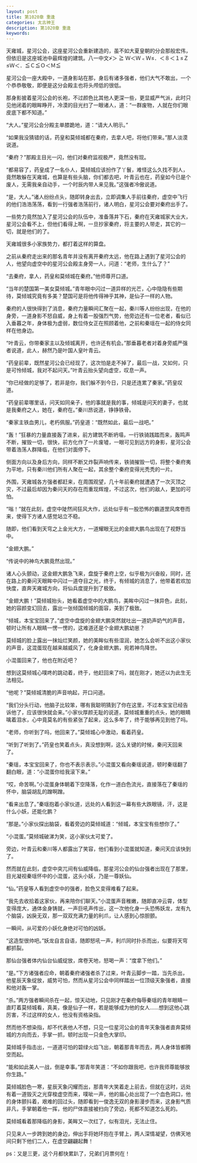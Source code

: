```yaml
---
layout: post
title: 第1020章 重逢
categories: 太古神王
description: 第1020章 重逢
keywords:
---
```


天雍城，星河公会，这座星河公会重新建造的，虽不如大夏皇朝的分会那般宏伟，但依旧是这座城池中最辉煌的建筑。八一中文≯＞ ≧ Ｗ＜Ｗ﹤Ｗ≤．＜８＜１≤Ｚ≤Ｗ＜．≦Ｃ≦Ｏ＜Ｍ≦

星河公会一座大殿中，一道身影站在那，身后有诸多强者，他们大气不敢出，一个个恭恭敬敬，即便是这分会殿主也将头颅低的很低。

那身影披着星河公会的长袍，不过颜色比其他人更深一些，更显威严气派，此时只见他闭着的眼眸睁开，冷漠的目光扫了一眼诸人，道：“一群废物，人就在你们眼皮底下都不知道。”

“大人。”星河公会分殿主单膝跪地，道：“请大人明示。”

“如果我没猜错的话，药皇和莫倾城都在秦府，去拿人吧，将他们带来。”那人淡漠说道。

“秦府？”那殿主目光一闪，他们对秦府监视极严，竟然没有现。

“都易容了，药皇成了一名仆人，莫倾城应该扮作了丫鬟，难怪这么久找不到人，竟然敢躲在天雍城，也算是有些头脑，你们都去吧，叶青云也在，药皇如今已是个废人，无需我亲自动手，一个时辰内带人来见我。”这强者冷傲说道。

“是，大人。”诸人纷纷点头，随即转身出去，立即调集人手前往秦府，虚空中飞行的他们浩浩荡荡，看到一行强者浩荡前行，诸人明白，星河公会要对秦府出手了。

一些势力竟然加入了星河公会的队伍中，准备落井下石，秦府在天雍城家大业大，星河公会看不上，但他们看得上啊，一旦抄家秦府，将主要的人带走，其它的一切，就是他们的了。

天雍城很多小家族势力，都打着这样的算盘。

之前从秦府走出来的那名青年并没有离开秦府太远，他在路上遇到了星河公会的人，他望向虚空中的星河公会殿主身旁一人，问道：“老师，生什么了？”

“去秦府，拿人，药皇和莫倾城在秦府。”他师尊开口道。

“当年的楚国第一美女莫倾城。”青年眼中闪过一道异样的光芒，心中隐隐有些期待，莫倾城究竟有多美？楚国可是将他传得神乎其神，是仙子一样的人物。

秦府的人很快得到了消息，秦府力量瞬间汇聚在一起，秦川等人纷纷出现，在他的身旁，一道身影不怒自威，身上有着一股强烈气势，他旁边还有一位老者，看似已入垂暮之年，身体极为虚弱，数位侍女正在照顾着他，之前和秦瑶在一起的侍女同样在他身边。

“叶青云，你带秦家主以及倾城离开，也许还有机会。”那垂暮老者对着身旁威严强者说道，此人，赫然乃是叶国人皇叶青云。

“药皇前辈，既然星河公会已经现了，这次怕是走不掉了，最后一战，又如何，只是可怜倾城，我对不起问天。”叶青云抬头望向虚空，叹息一声。

“你已经做的足够了，若非是你，我们躲不到今日，只是还连累了秦家。”药皇叹道。

“药皇前辈哪里话，问天如同亲子，他的事就是我的事，倾城是问天的妻子，也就是我秦府之人，她在，秦府在。”秦川昂说道，铮铮铁骨。

“秦家主铁血男儿，老朽佩服。”药皇道：“既然如此，最后一战吧。”

“轰！”狂暴的力量直接轰了进来，前方建筑不断坍塌，一行铁骑践踏而来，轰鸣声不断，摧毁一切，很快，前方化作了一片废墟，一眼可见到远方的身影，星河公会带着浩荡人群降临，在他们对面停下。

侧面方向以及身后方向，同样不断又炸裂声响传来，铁骑摧毁一切，将整个秦府夷为平地，只有秦川他们所有人聚在一起，其余整个秦府变得光秃秃的一片。

外围，天雍城各方强者都赶来，在周围观望，几十年前秦府就遭遇了一次灭顶之灾，不过最后却因为秦问天的存在而重现辉煌，不过这次，他们的敌人，更加的可怕。

“嗡！”就在此刻，虚空中陡然间狂风大作，远处似乎有一股恐怖的霸道罡风席卷而来，使得下方诸人感觉站立不稳。

随即，他们看到天穹之上金光大方，一道耀眼无比的金翅大鹏鸟出现在了视野当中。

“金翅大鹏。”

“传说中的神鸟大鹏竟然出现。”

诸人心头颤动，这金翅大鹏急飞来，盘旋于秦府上空，似乎极为兴奋般，同时，还在路上的秦问天眼眸中闪过一道夺目之光，终于，有倾城的消息了，他带着若欢加快度，直奔天雍城方向，将仙兵度提升到了极致。

“金翅大鹏！”莫倾城抬头，她看着虚空中的大鹏鸟，美眸中闪过一抹异色，此刻，她的容颜变幻回去，露出一张倾国倾城的面容，美到了极致。

“倾城，本宝宝回来了。”虚空中盘旋的金翅大鹏突然就吐出一道奶声奶气的声音，顿时让所有人眼睛一愣一愣的，这难道还是个金翅大鹏幼崽？

莫倾城的脸上露出一抹灿烂笑颜，她的美眸似有些湿润，她怎么会听不出这小家伙的声音，这混蛋现在越来越威风了，化身金翅大鹏，宛若神鸟降世。

小混蛋回来了，他也在附近吧？

想到这莫倾城心噗咚的跳动着，终于，他赶回来了吗，就在刚才，她还以为此生无法相见。

“他呢？”莫倾城清脆的声音响起，开口问道。

“我们分头行动，他脑子比较笨，哪有我聪明猜到了你在这里，不过本宝宝已经告诉他了，应该很快就会来。”小家伙厚颜无耻的说道，莫倾城重重的点头，她的眼睛噙着泪水，心中竟莫名的有些紧张了起来，这么多年了，终于能够再见到他了吗。

“老师，你听到了吗，他回来了。”莫倾城心中激动，看着药皇。

“听到了听到了。”药皇也笑着点头，真没想到啊，这么关键的时候，秦问天回来了。

“秦瑶，本宝宝回来了，你也不表示表示。”小混蛋又看向秦瑶说道，顿时秦瑶翻了翻白眼，道：“小混蛋你给我滚下来。”

“哎，命苦啊。”小混蛋身体朝着下空降落，化作一道白色流光，直接落在了秦瑶的怀中，脑袋胡乱的蹭啊蹭。

“看来出息了。”秦瑶抱着小家伙道，远处的人看到这一幕有些大跌眼镜，汗，这是什么小妖，还能化鹏？

“那是。”小家伙探出脑袋，看着旁边的莫倾城道：“倾城，本宝宝有些想你了。”

“小混蛋。”莫倾城破涕为笑，这小家伙太可爱了。

旁边，叶青云和秦川等人都露出了笑容，他们看到小混蛋就知道，秦问天应该快到了。

然而就在此刻，虚空中突兀间有仙威降临，那星河公会的仙台强者出现在了那里，目光凝视秦瑶怀中的小混蛋，这头小妖，乃是一尊妖仙。

“仙。”药皇等人看到虚空中的强者，脸色又变得难看了起来。

“我先去收拾着这家伙，再来陪你们聊天。”小混蛋声音稚嫩，随即直冲云霄，体型变得庞大，通体金身铸就，一声巨吼声传出，这一次他化身一头恐怖妖龙，龙有九个脑袋，凶戾无双，那一双双充满力量的利爪，让人感到心惊胆颤。

一瞬间，从可爱的小妖化身绝对可怕的凶妖。

“这造型很帅吧。”妖龙自言自语，随即怒吼一声，利爪同时扑杀而出，似要将天穹都抓裂。

那仙台强者体内仙台仙威绽放，席卷天地，怒喝一声：“度拿下他们。”

“是。”下方诸强者应命，朝着秦府诸强者杀了过来，叶青云脚步一踏，当先杀出，他星辰天象绽放，威势可怕，然而从星河公会中同样踏出一位顶级天象强者，直接和他对轰一掌。

“杀。”两方强者瞬间杀在一起，惊天动地，只见刚才在秦府侮辱秦瑶的青年眼睛一直盯着莫倾城看，真美，像是仙子一样，若是能够成为他的女人……想到这他心跳厉害，不过这样的女人，他没有资格染指。

然而他不想染指，却不代表他人不想，只见一位星河公会的青年天象强者直奔莫倾城的方向而去，手掌一抓，顿时出现一只金色大掌印。

莫倾城手指击出，一道道可怕的碧绿火焰飞出，朝着那青年而去，两人身体皆都腾空而起。

“能和如此美人一战，倒是幸事。”那青年笑道：“不如你跟我吧，也许我师尊能够放你生路。”

莫倾城脸色一寒，星辰天象闪耀而出，那青年大笑着走上前去，但就在这时，远处有着一道毁灭之光穿梭虚空而来，噗呲一声，他的眉心处出现了一个血色洞口，他的身体颤抖着，艰难的回过头，随即看到一俊逸无双的身影漫步而来，这身影气质非凡，手掌朝着他一挥，他的尸体直接被扫向了旁边，死都不知道怎么死的。

莫倾城看着那降临的身影，美眸又一次红了，似有泪光，无法止住。

只见来人一步跨到她的身边，伸出手将她环抱在手臂上，两人深情凝望，仿佛天地间只剩下他们二人，在虚空翩翩起舞！

ps：又是三更，这个月都快累趴了，兄弟们月票何在！
